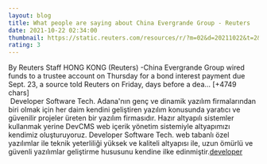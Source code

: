 ```yaml
--- 
layout: blog
title: What people are saying about China Evergrande Group - Reuters
date: 2021-10-22 02:34:00
thumbnail: https://static.reuters.com/resources/r/?m=02&d=20211022&t=2&i=1578661162&r=LYNXMPEH9L029&w=800
rating: 3
---
```

By Reuters Staff
HONG KONG (Reuters) -China Evergrande Group wired funds to a trustee account on Thursday for a bond interest payment due Sept. 23, a source told Reuters on Friday, days before a dea… [+4749 chars]</br>&nbsp;Developer Software Tech. Adana'nın genç ve dinamik yazılım firmalarından biri olmak için her daim kendini geliştiren yazılım konusunda yaratıcı ve güvenilir projeler üreten bir yazılım firmasıdır. Hazır altyapılı sistemler kullanmak yerine DevCMS web içerik yönetim sistemiyle altyapımızı kendimiz oluşturuyoruz. Developer Software Tech. web tabanlı özel yazılımlar ile teknik yeterliliği yüksek ve kaliteli altyapısı ile, uzun ömürlü ve güvenli yazılımlar geliştirme hususunu kendine ilke edinmiştir.<a href="https://www.developerbilisim.com/">developer</a>